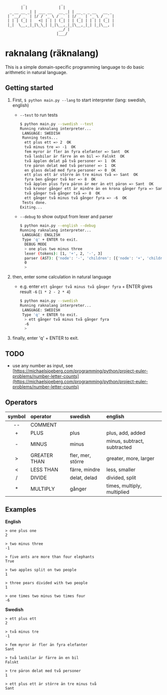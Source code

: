 		    _                _                   
		   | |              | |                  
	  _ __ __ _| | ___ __   __ _| | __ _ _ __   __ _ 
	 | '__/ _` | |/ / '_ \ / _` | |/ _` | '_ \ / _` |
	 | | | (_| |   <| | | | (_| | | (_| | | | | (_| |
	 |_|  \__,_|_|\_\_| |_|\__,_|_|\__,_|_| |_|\__, |
						    __/ |
						   |___/ 

# raknalang (räknalang)

This is a simple domain-specific programming language to do basic arithmetic in natural language.

## Getting started

1. First, `$ python main.py --lang` to start interpreter (lang: swedish, english)
	- `--test` to run tests
		```bash
		$ python main.py --swedish --test
		Running raknalang interpreter...
		 LANGUAGE: SWEDISH
		 Running tests...
		  ett plus ett => 2  OK
		  två minus tre => -1  OK
		  fem myror är fler än fyra elefanter => Sant  OK
		  två lasbilar är färre än en bil => Falskt  OK
		  två äpplen delat på två personer => 1  OK
		  tre päron delat med två personer => 1  OK
		  en glass delad med fyra personer => 0  OK
		  ett plus ett är större än tre minus två => Sant  OK
		  fyra ben gånger två kor => 8  OK
		  två äpplen plus fyra päron är mer än ett päron => Sant  OK
		  två kronor gånger ett är mindre än en krona gånger fyra => Sant  OK
		  två gånger två gånger två => 8  OK
		  ett gånger två minus två gånger fyra => -6  OK
		 Tests done.
		Exiting...
		```

	- `--debug` to show output from lexer and parser
		```bash
		$ python main.py --english --debug
		Running raknalang interpreter...
		 LANGUAGE: ENGLISH
		 Type 'q' + ENTER to exit.
		  DEBUG MODE
		  > one plus two minus three
		  lexer (tokens): [1, '+', 2, '-', 3]
		  parser (AST): {'node': '-', 'children': [{'node': '+', 'children': [1, 2]}, {'node': None, 'children': [3]}]}
		  0
		  >
		```

2. then, enter some calculation in natural language
	- e.g. enter `ett gånger två minus två gånger fyra` + ENTER gives result `-6` (`1 * 2 - 2 * 4`)
		```bash
		$ python main.py --swedish
		Running raknalang interpreter...
		 LANGUAGE: SWEDISH
		 Type 'q' + ENTER to exit.
		  > ett gånger två minus två gånger fyra
		  -6
		  >
		```

3. finally, enter 'q' + ENTER to exit.

## TODO

- use any number as input, see [https://michaelsjoeberg.com/programming/python/project-euler-problems/number-letter-counts](https://michaelsjoeberg.com/programming/python/project-euler-problems/number-letter-counts)

## Operators

| symbol | operator     | swedish       	| english 					  |
| :----: | :----------- | :----------------	| :-------------------------- |
| --     | COMMENT      |  					|   						  |
| +      | PLUS         | plus          	| plus, add, added  		  |
| -      | MINUS        | minus          	| minus, subtract, subtracted |
| >      | GREATER THAN | fler, mer, större | greater, more, larger  	  |
| <      | LESS THAN 	| färre, mindre 	| less, smaller 			  |
| /      | DIVIDE       | delat, delad      | divided, split 			  |
| *      | MULTIPLY     | gånger 	        | times, multiply, multiplied |

## Examples

**English**

```
> one plus one
2

> two minus three
-1

> five ants are more than four elephants
True

> two apples split on two people
1

> three pears divided with two people
1

> one times two minus two times four
-6
```

**Swedish**
	
```
> ett plus ett
2

> två minus tre
-1

> fem myror är fler än fyra elefanter
Sant

> två lasbilar är färre än en bil
Falskt

> tre päron delat med två personer
1

> ett plus ett är större än tre minus två
Sant
```
